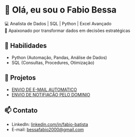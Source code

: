 # 👋 Olá, eu sou o Fabio Bessa

💻 Analista de Dados | SQL | Python | Excel Avançado  
🚀 Apaixonado por transformar dados em decisões estratégicas

## 🔧 Habilidades
- Python (Automação, Pandas, Análise de Dados)
- SQL (Consultas, Procedures, Otimização)
## 📂 Projetos
- [ENVIO DE E-MAIL AUTOMATICO](https://github.com/fabiobessa123/E-MAIL-AUTOMATICO)
- [ENVIO DE NOTIFIAÇÃO PELO DOMINIO](https://github.com/fabiobessa123/SERVIDOR-CLIENTE)

## 📫 Contato
- LinkedIn: [linkedin.com/in/fabio-batista](https://linkedin.com/in/fabio-batista)
- E-mail: bessafabio2000@gmail.com
